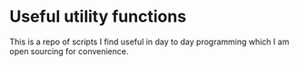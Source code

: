 # Useful utility functions

This is a repo of scripts I find useful in day to day programming which I am open sourcing for convenience.

